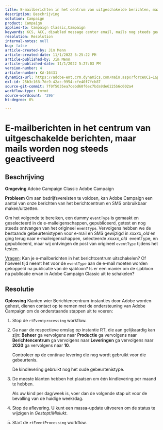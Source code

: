 ```yaml
---
title: E-mailberichten in het centrum van uitgeschakelde berichten, maar mails worden nog steeds geactiveerd
description: Beschrijving
solution: Campaign
product: Campaign
applies-to: Campaign Classic,Campaign
keywords: KCS, ACC, disabled message center email, mails nog steeds geactiveerd, Adobe Campaign Classic, Adobe Campaign, Troubleshooting
resolution: Resolution
internal-notes: null
bug: false
article-created-by: Jim Menn
article-created-date: 11/1/2022 5:25:22 PM
article-published-by: Jim Menn
article-published-date: 11/1/2022 5:27:03 PM
version-number: 4
article-number: KA-16431
dynamics-url: https://adobe-ent.crm.dynamics.com/main.aspx?forceUCI=1&pagetype=entityrecord&etn=knowledgearticle&id=ded77429-0a5a-ed11-9561-6045bd006a22
exl-id: 25b3c168-7dc9-42ac-9954-cfe40f7fcb87
source-git-commit: 7f0f5035ea7cebd60f6ec7bda9de6225b6c602a4
workflow-type: tm+mt
source-wordcount: '296'
ht-degree: 0%

---
```


# E-mailberichten in het centrum van uitgeschakelde berichten, maar mails worden nog steeds geactiveerd

## Beschrijving


<b>Omgeving</b>
Adobe Campaign Classic Adobe Campaign

<b>Probleem</b>
Om aan bedrijfsvereisten te voldoen, kan Adobe Campaign een aantal van onze berichten van het berichtcentrum en SMS onbruikbaar maken/uitzetten.

Om het volgende te bereiken, een dummy `eventType` is gemaakt en geselecteerd in de e-maileigenschappen, gepubliceerd, getest en nog steeds ontvangen van het origineel `eventType`.
Vervolgens hebben we de bestaande gebeurtenistypen voor e-mail en SMS gewijzigd in *xxxxx_old* en ging terug naar e-maileigenschappen, selecteerde *xxxxx_old*  eventType, en gepubliceerd, maar wij ontvingen de post van origineel `eventType` tijdens het testen.

<u>Vragen</u>: Kan je e-mailberichten in het berichtcentrum uitschakelen?
Of hoeveel tijd neemt het voor de `eventType` aan de e-mail moeten worden gekoppeld na publicatie van de sjabloon?
Is er een manier om de sjabloon na publicatie ervan in Adobe Campaign Classic uit te schakelen?


## Resolutie


<b>Oplossing</b>
Klanten wier Berichtencentrum-instanties door Adobe worden gehost, dienen contact op te nemen met de ondersteuning van Adobe Campaign om de onderstaande stappen uit te voeren:

1. Stop de `rtEventprocessing` workflow.
2. Ga naar de respectieve omslag op instantie RT, die aan gelijkaardig kan zijn: <b>Beheer</b> ga vervolgens naar <b>Productie</b> ga vervolgens naar <b>Berichtencentrum</b> ga vervolgens naar <b>Leveringen</b> ga vervolgens naar <b>2020</b> ga vervolgens naar <b>10</b>.

   Controleer op de continue levering die nog wordt gebruikt voor die gebeurtenis.

   De kindlevering gebruikt nog het oude gebeurtenistype.
3. De meeste klanten hebben het plaatsen om één kindlevering per maand te hebben.

   Als uw kind per dag/week is, voer dan de volgende stap uit voor de bevalling van de huidige week/dag.
4. Stop de aflevering. U kunt een massa-update uitvoeren om de status te wijzigen in *Gestopt*/*Mislukt*.
5. Start de `rtEventProcessing` workflow.
